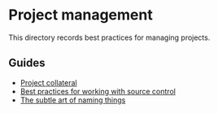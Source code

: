 # Project management

This directory records best practices for managing projects.

## Guides

- [Project collateral](./collateral.md)
- [Best practices for working with source control](./source-control.md)
- [The subtle art of naming things](./naming-things.md)
